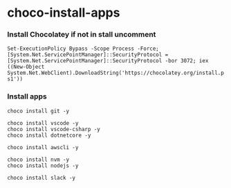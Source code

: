# choco-install-apps

### Install Chocolatey if not in stall uncomment
```Set-ExecutionPolicy Bypass -Scope Process -Force; [System.Net.ServicePointManager]::SecurityProtocol = [System.Net.ServicePointManager]::SecurityProtocol -bor 3072; iex ((New-Object System.Net.WebClient).DownloadString('https://chocolatey.org/install.ps1'))```

### Install apps
```
choco install git -y

choco install vscode -y
choco install vscode-csharp -y
choco install dotnetcore -y

choco install awscli -y

choco install nvm -y
choco install nodejs -y

choco install slack -y
```
